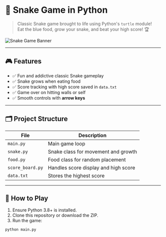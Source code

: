 # 🐍 Snake Game in Python

> Classic Snake game brought to life using Python's `turtle` module!  
> Eat the blue food, grow your snake, and beat your high score! 🏆

![Snake Game Banner](https://media.giphy.com/media/3o7TKF0dRkz1FfjQxC/giphy.gif)  

---

## 🎮 Features

- ✅ Fun and addictive classic Snake gameplay  
- ✅ Snake grows when eating food  
- ✅ Score tracking with high score saved in `data.txt`  
- ✅ Game over on hitting walls or self  
- ✅ Smooth controls with **arrow keys**  

---

## 🗂 Project Structure

| File | Description |
|------|-------------|
| `main.py` | Main game loop |
| `snake.py` | Snake class for movement and growth |
| `food.py` | Food class for random placement |
| `score_board.py` | Handles score display and high score |
| `data.txt` | Stores the highest score |

---

## 🚀 How to Play

1. Ensure Python 3.8+ is installed.  
2. Clone this repository or download the ZIP.  
3. Run the game:

```bash
python main.py
